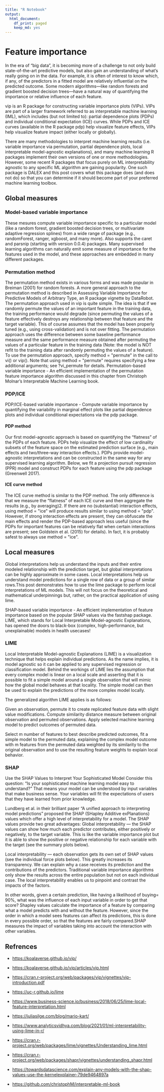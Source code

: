 ```yaml
---
title: "R Notebook"
output:
  html_document:
    df_print: paged
    keep_md: yes
---
```



# Feature importance 

In the era of “big data”, it is becoming more of a challenge to not only build state-of-the-art predictive models, but also gain an understanding of what’s really going on in the data. For example, it is often of interest to know which, if any, of the predictors in a fitted model are relatively influential on the predicted outcome. Some modern algorithms—like random forests and gradient boosted decision trees—have a natural way of quantifying the importance or relative influence of each feature.

vip is an R package for constructing variable importance plots (VIPs). VIPs are part of a larger framework referred to as interpretable machine learning (IML), which includes (but not limited to): partial dependence plots (PDPs) and individual conditional expectation (ICE) curves. While PDPs and ICE curves (available in the R package pdp) help visualize feature effects, VIPs help visualize feature impact (either locally or globally). 

There are many methodologies to interpret machine learning results (i.e. variable importance via permutation, partial dependence plots, local interpretable model-agnostic explanations), and many machine learning R packages implement their own versions of one or more methodologies. However, some recent R packages that focus purely on ML interpretability agnostic to any specific ML algorithm are gaining popularity. One such package is DALEX and this post covers what this package does (and does not do) so that you can determine if it should become part of your preferred machine learning toolbox.


## Global measures

### Model-based variable importance 

These mesures compute variable importance specific to a particular model (like a random forest, gradient boosted decision trees, or multivariate adaptive regression splines) from a wide range of package (e.g., randomForest, ranger, xgboost, and many more). Also supports the caret and parsnip (starting with version 0.0.4) packages. Many supervised learning algorithms can naturally emit some measure of importance for the features used in the model, and these approaches are embedded in many different packages. 

### Permutation method

The permutation method exists in various forms and was made popular in Breiman (2001) for random forests. A more general approach to the permutation method is described in Assessing Variable Importance for Predictive Models of Arbitrary Type, an R package vignette by DataRobot. The permutation approach used in vip is quite simple. The idea is that if we randomly permute the values of an important feature in the training data, the training performance would degrade (since permuting the values of a feature effectively destroys any relationship between that feature and the target variable). This of course assumes that the model has been properly tuned (e.g., using cross-validation) and is not over fitting. The permutation approach uses the difference between some baseline performance measure  and the same performance measure obtained after permuting the values of a particular feature in the training data (Note: the model is NOT refit to the training data after randomly permuting the values of a feature). To use the permutation approach, specify method = "permute" in the call to vi() or vip(). Note that using method = "permute" requires specifying a few additional arguments; see ?vi_permute for details. Permutation-based variable importance - An efficient implementation of the permutation feature importance algorithm discussed in this chapter from Christoph Molnar’s Interpretable Machine Learning book.

### PDP/ICE
PDP/ICE-based variable importance - Compute variable importance by quantifying the variability in marginal effect plots like partial dependence plots and individual conditional expectations via the pdp package.


#### PDP method

Our first model-agnostic approach is based on quantifying the “flatness” of the PDPs of each feature. PDPs help visualize the effect of low cardinality subsets of the feature space on the estimated prediction surface (e.g., main effects and two/three-way interaction effects.). PDPs provide model-agnostic interpretations and can be constructed in the same way for any supervised learning algorithm. Below, we fit a projection pursuit regression (PPR) model and construct PDPs for each feature using the pdp package (Greenwell 2017).

#### ICE curve method

The ICE curve method is similar to the PDP method. The only difference is that we measure the “flatness” of each ICE curve and then aggregate the results (e.g., by averaging)2. If there are no (substantial) interaction effects, using method = "ice" will produce results similar to using method = "pdp". However, if strong interaction effects are present, they can obfuscate the main effects and render the PDP-based approach less useful (since the PDPs for important features can be relatively flat when certain interactions are present; see Goldstein et al. (2015) for details). In fact, it is probably safest to always use method = "ice".

## Local measures
Global interpretations help us understand the inputs and their entire modeled relationship with the prediction target, but global interpretations can be highly approximate in some cases. Local interpretations help us understand model predictions for a single row of data or a group of similar rows.This post demonstrates how to use the lime package to perform local interpretations of ML models. This will not focus on the theoretical and mathematical underpinnings but, rather, on the practical application of using lime.

SHAP-based variable importance - An efficient implementation of feature importance based on the popular SHAP values via the fastshap package.  LIME, which stands for Local Interpretable Model-agnostic Explanations, has opened the doors to black-box (complex, high-performance, but unexplainable) models in health usecases! 


### LIME


Local Interpretable Model-agnostic Explanations (LIME) is a visualization technique that helps explain individual predictions. As the name implies, it is model agnostic so it can be applied to any supervised regression or classification model. Behind the workings of LIME lies the assumption that every complex model is linear on a local scale and asserting that it is possible to fit a simple model around a single observation that will mimic how the global model behaves at that locality. The simple model can then be used to explain the predictions of the more complex model locally.

The generalized algorithm LIME applies is as follows:

Given an observation, permute it to create replicated feature data with slight value modifications.
Compute similarity distance measure between original observation and permuted observations.
Apply selected machine learning model to predict outcomes of permuted data.

Select m number of features to best describe predicted outcomes, fit a simple model to the permuted data, explaining the complex model outcome with m features from the permuted data weighted by its similarity to the original observation and to use the resulting feature weights to explain local behavior.

### SHAP

Use the SHAP Values to Interpret Your Sophisticated Model Consider this question: “Is your sophisticated machine learning model easy to understand?” That means your model can be understood by input variables that make business sense. Your variables will fit the expectations of users that they have learned from prior knowledge.

Lundberg et al. in their brilliant paper “A unified approach to interpreting model predictions” proposed the SHAP (SHapley Additive exPlanations) values which offer a high level of interpretability for a model. The SHAP values provide two great advantages:
Global interpretability — the SHAP values can show how much each predictor contributes, either positively or negatively, to the target variable. This is like the variable importance plot but it is able to show the positive or negative relationship for each variable with the target (see the summary plots below).

Local interpretability — each observation gets its own set of SHAP values (see the individual force plots below). This greatly increases its transparency. We can explain why a case receives its prediction and the contributions of the predictors. Traditional variable importance algorithms only show the results across the entire population but not on each individual case. The local interpretability enables us to pinpoint and contrast the impacts of the factors.

In other words, given a certain prediction, like having a likelihood of buying= 90%, what was the influence of each input variable in order to get that score? Shapley values calculate the importance of a feature by comparing what a model predicts with and without the feature. However, since the order in which a model sees features can affect its predictions, this is done in every possible order, so that the features are fairly compared.SHAP measures the impact of variables taking into account the interaction with other variables.



## Refrences

+ <https://koalaverse.github.io/vip/>

+ <https://koalaverse.github.io/vip/articles/vip.html>

+ <https://cran.r-project.org/web/packages/vip/vignettes/vip-introduction.pdf>

+ <https://uc-r.github.io/lime>

+ <https://www.business-science.io/business/2018/06/25/lime-local-feature-interpretation.html>

+ <https://juliasilge.com/blog/mario-kart/>

+ <https://www.analyticsvidhya.com/blog/2021/01/ml-interpretability-using-lime-in-r/>

+ <https://cran.r-project.org/web/packages/lime/vignettes/Understanding_lime.html>

+ https://cran.r-project.org/web/packages/shapr/vignettes/understanding_shapr.html

+ https://towardsdatascience.com/explain-any-models-with-the-shap-values-use-the-kernelexplainer-79de9464897a

+ https://github.com/christophM/interpretable-ml-book
